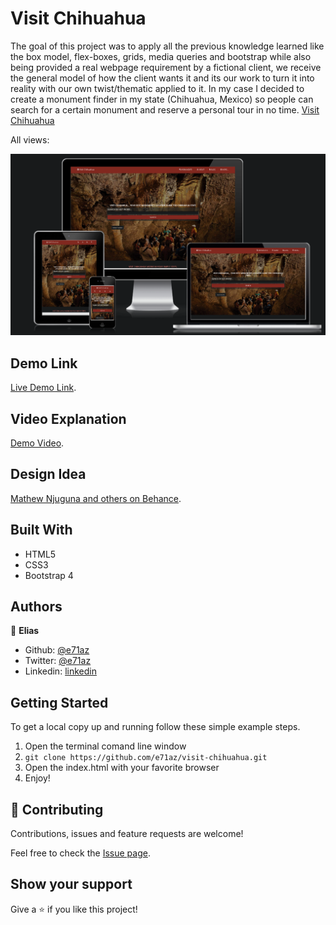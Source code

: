 # Visit Chihuahua

The goal of this project was to apply all the previous knowledge learned like the box model, flex-boxes, grids, media queries and bootstrap while also being provided a real webpage requirement by a fictional client, we receive the general model of how the client wants it and its our work to turn it into reality with our own twist/thematic applied to it. In my case I decided to create a monument finder in my state (Chihuahua, Mexico) so people can search for a certain monument and reserve a personal tour in no time. [Visit Chihuahua](https://e71az.github.io/visit-chihuahua/)

All views:

![screenshot](./images/all-views.png)

## Demo Link

[Live Demo Link](https://e71az.github.io/visit-chihuahua/).

## Video Explanation

[Demo Video](https://www.loom.com/share/702445d251ae4adda99b6f4bfb16d46d).

## Design Idea

[Mathew Njuguna and others on Behance](https://www.behance.net/mathewnjuguna).

## Built With

- HTML5
- CSS3
- Bootstrap 4

## Authors

👤 **Elias**

- Github: [@e71az](https://github.com/e71az)
- Twitter: [@e71az](https://twitter.com/e71az)
- Linkedin: [linkedin](https://www.linkedin.com/in/elias-casta%C3%B1eda-17a771115/)

## Getting Started

To get a local copy up and running follow these simple example steps.

1. Open the terminal comand line window
2. `git clone https://github.com/e71az/visit-chihuahua.git`
3. Open the index.html with your favorite browser
4. Enjoy!

## 🤝 Contributing

Contributions, issues and feature requests are welcome!

Feel free to check the [Issue page](https://github.com/e71az/visit-chihuahua/issues).

## Show your support

Give a ⭐️ if you like this project!
